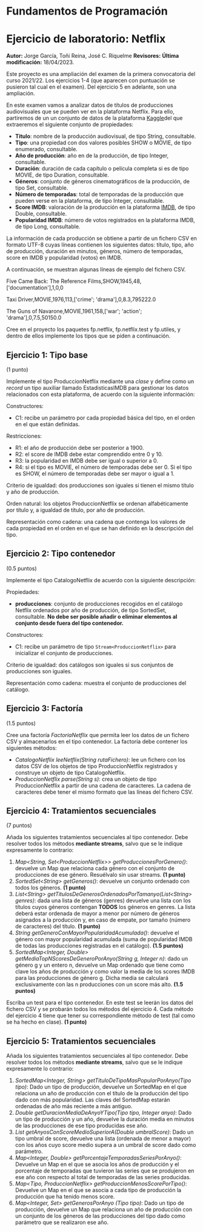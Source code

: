 # Fundamentos de Programación
# Ejercicio de laboratorio: Netflix

**Autor:**  Jorge García, Toñi Reina, José C. Riquelme
**Revisores:** 
**Última modificación:** 18/04/2023.

Este proyecto es una ampliación del examen de la primera convocatoria del curso 2021/22. Los ejercicios 1-4 (que aparecen con puntuación se pusieron tal cual en el examen). Del ejercicio 5 en adelante, son una ampliación.

En este examen vamos a analizar datos de títulos de producciones audiovisuales que se pueden ver en la plataforma Netflix. Para ello, partiremos de un un conjunto de datos de la plataforma [Kaggle](https://www.kaggle.com/datasets/victorsoeiro/netflix-tv-shows-and-movies)del que extraeremos el siguiente conjunto de propiedades:

- **Titulo**: nombre de la producción audiovisual, de tipo String, consultable.
- **Tipo**: una propiedad con dos valores posibles SHOW o MOVIE, de tipo enumerado, consultable.
- **Año de producción**: año en de la producción, de tipo Integer, consultable.
- **Duración**: duración de cada capítulo o película completa si es de tipo MOVIE, de tipo Duration, consultable.
- **Géneros**: conjunto de géneros cinematográficos de la producción, de tipo Set<String>, consultable.
- **Número de temporadas**: total de temporadas de la producción que pueden verse en la plataforma, de tipo Integer, consultable.
- **Score IMDB**: valoración de la producción en la plataforma [IMDB](https://www.imdb.com/), de tipo Double, consultable.
- **Popularidad IMDB**: número de votos registrados en la plataforma IMDB, de tipo Long, consultable.

La información de cada producción se obtiene a partir de un fichero CSV en formato UTF-8 cuyas líneas contienen los siguientes datos: título, tipo, año de producción, duración en minutos, géneros, número de temporadas, score en IMDB y popularidad (votos) en IMDB.

A continuación, se muestran algunas líneas de ejemplo del fichero CSV.

Five Came Back: The Reference Films,SHOW,1945,48,['documentation'],1,0,0

Taxi Driver,MOVIE,1976,113,['crime'; 'drama'],0,8.3,795222.0

The Guns of Navarone,MOVIE,1961,158,['war'; 'action'; 'drama'],0,7.5,50150.0

Cree en el proyecto los paquetes fp.netflix, fp.netflix.test y fp.utiles, y dentro de ellos implemente los tipos que se piden a continuación.

## **Ejercicio 1: Tipo base**
(1 punto)

Implemente el tipo ProduccionNetflix mediante una *clase* y define como un *record* un tipo auxiliar llamado EstadisticasIMDB para gestionar los datos relacionados con esta plataforma, de acuerdo con la siguiente información:

Constructores:

- C1: recibe un parámetro por cada propiedad básica del tipo, en el orden en el que están definidas.

Restricciones:

- R1: el año de producción debe ser posterior a 1900.
- R2: el score de IMDB debe estar comprendido entre 0 y 10.
- R3: la popularidad en IMDB debe ser igual o superior a 0.
- R4: si el tipo es MOVIE, el número de temporadas debe ser 0. Si el tipo es SHOW, el número de temporadas debe ser mayor o igual a 1.

Criterio de igualdad: dos producciones son iguales si tienen el mismo título y año de producción.

Orden natural: los objetos ProduccionNetflix se ordenan alfabéticamente por título y, a igualdad de título, por año de producción.

Representación como cadena: una cadena que contenga los valores de cada propiedad en el orden en el que se han definido en la descripción del tipo.

## **Ejercicio 2: Tipo contenedor**
(0.5 puntos)

Implemente el tipo CatalogoNetflix de acuerdo con la siguiente descripción:

Propiedades:

- **producciones**: conjunto de producciones recogidos en el catálogo Netflix ordenados por año de producción, de tipo SortedSet<ProduccionNetflix>, consultable. **No debe ser posible añadir o eliminar elementos al conjunto desde fuera del tipo contenedor.**

Constructores:

- C1: recibe un parámetro de tipo ```Stream<ProduccionNetflix>``` para inicializar el conjunto de producciones.

Criterio de igualdad: dos catálogos son iguales si sus conjuntos de producciones son iguales.

Representación como cadena: muestra el conjunto de producciones del catálogo.

## **Ejercicio 3: Factoría**
(1.5 puntos)

Cree una factoría *FactoriaNetflix* que permita leer los datos de un fichero CSV y almacenarlos en el tipo contenedor. La factoría debe contener los siguientes métodos:

- *CatalogoNetflix leeNetflix(String rutaFichero)*: lee un fichero con los datos CSV de los objetos de tipo ProduccionNetflix registrados y construye un objeto de tipo CatalogoNetflix.
- *ProduccionNetflix parse(String s)*: crea un objeto de tipo ProduccionNetflix a partir de una cadena de caracteres. La cadena de caracteres debe tener el mismo formato que las líneas del fichero CSV.

## **Ejercicio 4: Tratamientos secuenciales**
(7 puntos)

Añada los siguientes tratamientos secuenciales al tipo contenedor. Debe resolver todos los métodos **mediante streams**, salvo que se le indique expresamente lo contrario:

1. *Map<String, Set\<ProduccionNetflix\>> getProduccionesPorGenero()*: devuelve un Map que relaciona cada género con el conjunto de producciones de ese género. Resuélvalo sin usar streams. **(1 punto)**
1. *SortedSet\<String\> getGeneros()*: devuelve un conjunto ordenado con todos los géneros. **(1 punto)**
1. *List\<String\> getTitulosDeGenerosOrdenadosPorTamanyo(List\<String\> genres)*: dada una lista de géneros (genres) devuelve una lista con los títulos cuyos géneros contengan **TODOS** los géneros en genres. La lista deberá estar ordenada de mayor a menor por número de géneros asignados a la producción y, en caso de empate, por tamaño (número de caracteres) del título. **(1 punto)**
1. *String getGeneroConMayorPopularidadAcumulada()*: devuelve el género con mayor popularidad acumulada (suma de popularidad IMDB de todas las producciones registradas en el catálogo). **(1.5 puntos)**
1. *SortedMap<Integer, Double> getMediaTopNScoresDeGeneroPorAnyo(String g, Integer n)*: dado un género g y un entero n, devuelve un Map ordenado que tiene como clave los años de producción y como valor la media de los scores IMDB para las producciones de género g. Dicha media se calculará exclusivamente con las n producciones con un score más alto. **(1.5 puntos)**

Escriba un test para el tipo contenedor. En este test se leerán los datos del fichero CSV y se probarán todos los métodos del ejercicio 4. Cada método del ejercicio 4 tiene que tener su correspondiente método de test (tal como se ha hecho en clase). **(1 punto)**


## **Ejercicio 5: Tratamientos secuenciales**


Añada los siguientes tratamientos secuenciales al tipo contenedor. Debe resolver todos los métodos **mediante streams**, salvo que se le indique expresamente lo contrario:


1. *SortedMap<Integer, String> getTituloDeTipoMasPopularPorAnyo(Tipo tipo)*: Dado un tipo de producción, devuelve un SortedMap en el que relaciona un año de producción con el título de la producción  del tipo dado con más popularidad. Las claves del SortedMap estarán ordenadas de año más reciente a más antiguo. 
1. *Double getDuracionMediaDeAnyoYTipo(Tipo tipo, Integer anyo)*: Dado un tipo de producción y un año, devuelve la duración media en minutos de las producciones de ese tipo producidas ese año. 
1. *List<Integer> getAnyosConScoreMedioSuperiorA(Double umbralScore)*: Dado un tipo umbral de score, devuelve una lista  (ordenada de menor a mayor) con los años cuyo score medio supera a un umbral de score dado como parámetro.
1. *Map<Integer, Double> getPorcentajeTemporadasSeriesPorAnyo()*: Devuelve un Map en el que se asocia los 
años de producción y el porcentaje de temporadas que tuvieron las series que se produjeron en ese año con respecto al total de temporadas de las series producidas.
1. *Map<Tipo, ProduccionNetflix> getProduccionMenosScorePorTipo()*: Devuelve un Map en el que se asocia a cada tipo de producción la producción que ha tenido menos score.
1. *Map<Integer, Set<String>> getGenerosPorAnyo (Tipo tipo)*: Dado un tipo de producción, devuelve un Map que relaciona un año de producción con un conjunto de los géneros de las producciones del tipo dado como parámetro que se realizaron ese año.
